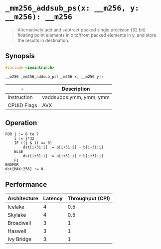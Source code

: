 `_mm256_addsub_ps(x: __m256, y: __m256): __m256`
================================================

> Alternatively add and subtract packed single precision (32 bit) floating point elements in x to/from packed elements in y, and store the results in destination.

## Synopsis

```c
#include <immintrin.h>

__m256 _mm256_addsub_ps(__m256 x, __m256 y);
```

| -           | Description             |
| ----------- | ----------------------- |
| Instruction | vaddsubps ymm, ymm, ymm |
| CPUID Flags | AVX                     |

## Operation

```
FOR j := 0 to 7
	i := j*32
	IF ((j & 1) == 0)
		dst[i+31:i] := a[i+31:i] - b[i+31:i]
	ELSE
		dst[i+31:i] := a[i+31:i] + b[i+31:i]
	FI
ENDFOR
dst[MAX:256] := 0
```

## Performance

| Architecture | Latency | Throughput (CPI) |
| ------------ | ------- | ---------------- |
| Icelake      | 4       | 0.5              |
| Skylake      | 4       | 0.5              |
| Broadwell    | 3       | 1                |
| Haswell      | 3       | 1                |
| Ivy Bridge   | 3       | 1                |
